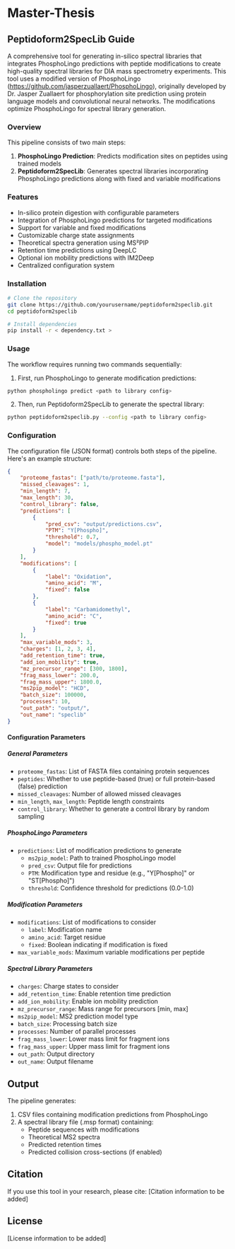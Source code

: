 # Master-Thesis
## Peptidoform2SpecLib Guide

A comprehensive tool for generating in-silico spectral libraries that integrates PhosphoLingo predictions with peptide modifications to create high-quality spectral libraries for DIA mass spectrometry experiments.
This tool uses a modified version of PhosphoLingo (https://github.com/jasperzuallaert/PhosphoLingo), originally developed by Dr. Jasper Zuallaert for phosphorylation site prediction using protein language models and convolutional neural networks. The modifications optimize PhosphoLingo for spectral library generation.

### Overview

This pipeline consists of two main steps:

1. **PhosphoLingo Prediction**: Predicts modification sites on peptides using trained models 
2. **Peptidoform2SpecLib**: Generates spectral libraries incorporating PhosphoLingo predictions along with fixed and variable modifications

### Features

- In-silico protein digestion with configurable parameters
- Integration of PhosphoLingo predictions for targeted modifications
- Support for variable and fixed modifications
- Customizable charge state assignments
- Theoretical spectra generation using MS²PIP
- Retention time predictions using DeepLC
- Optional ion mobility predictions with IM2Deep
- Centralized configuration system

### Installation

```bash
# Clone the repository
git clone https://github.com/yourusername/peptidoform2speclib.git
cd peptidoform2speclib

# Install dependencies
pip install -r < dependency.txt >
```

### Usage

The workflow requires running two commands sequentially:

1. First, run PhosphoLingo to generate modification predictions:
```bash
python phospholingo predict <path to library config>
```

2. Then, run Peptidoform2SpecLib to generate the spectral library:
```bash
python peptidoform2speclib.py --config <path to library config>
```

### Configuration

The configuration file (JSON format) controls both steps of the pipeline. Here's an example structure:

```json
{
    "proteome_fastas": ["path/to/proteome.fasta"],
    "missed_cleavages": 1,
    "min_length": 7,
    "max_length": 30,
    "control_library": false,
    "predictions": [
        {
            "pred_csv": "output/predictions.csv",
            "PTM": "Y[Phospho]",
            "threshold": 0.7,
            "model": "models/phospho_model.pt"
        }
    ],
    "modifications": [
        {
            "label": "Oxidation",
            "amino_acid": "M",
            "fixed": false
        },
        {
            "label": "Carbamidomethyl",
            "amino_acid": "C",
            "fixed": true
        }
    ],
    "max_variable_mods": 3,
    "charges": [1, 2, 3, 4],
    "add_retention_time": true,
    "add_ion_mobility": true,
    "mz_precursor_range": [300, 1800],
    "frag_mass_lower": 200.0,
    "frag_mass_upper": 1800.0,
    "ms2pip_model": "HCD",
    "batch_size": 100000,
    "processes": 10,
    "out_path": "output/",
    "out_name": "speclib"
}
```

#### Configuration Parameters

##### General Parameters
- `proteome_fastas`: List of FASTA files containing protein sequences
- `peptides`: Whether to use peptide-based (true) or full protein-based (false) prediction
- `missed_cleavages`: Number of allowed missed cleavages
- `min_length`, `max_length`: Peptide length constraints
- `control_library`: Whether to generate a control library by random sampling

##### PhosphoLingo Parameters
- `predictions`: List of modification predictions to generate
  - `ms2pip_model`: Path to trained PhosphoLingo model
  - `pred_csv`: Output file for predictions
  - `PTM`: Modification type and residue (e.g., "Y[Phospho]" or "ST[Phospho]")
  - `threshold`: Confidence threshold for predictions (0.0-1.0)

##### Modification Parameters
- `modifications`: List of modifications to consider
  - `label`: Modification name
  - `amino_acid`: Target residue
  - `fixed`: Boolean indicating if modification is fixed
- `max_variable_mods`: Maximum variable modifications per peptide

##### Spectral Library Parameters
- `charges`: Charge states to consider
- `add_retention_time`: Enable retention time prediction
- `add_ion_mobility`: Enable ion mobility prediction
- `mz_precursor_range`: Mass range for precursors [min, max]
- `ms2pip_model`: MS2 prediction model type
- `batch_size`: Processing batch size
- `processes`: Number of parallel processes
- `frag_mass_lower`: Lower mass limit for fragment ions
- `frag_mass_upper`: Upper mass limit for fragment ions
- `out_path`: Output directory
- `out_name`: Output filename

## Output

The pipeline generates:
1. CSV files containing modification predictions from PhosphoLingo
2. A spectral library file (.msp format) containing:
   - Peptide sequences with modifications
   - Theoretical MS2 spectra
   - Predicted retention times
   - Predicted collision cross-sections (if enabled)

## Citation

If you use this tool in your research, please cite:
[Citation information to be added]

## License

[License information to be added]
